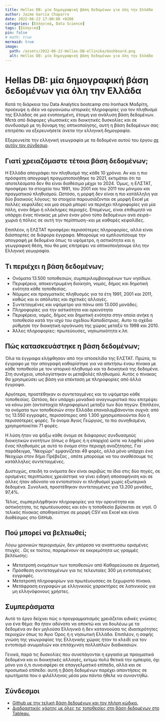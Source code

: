```yaml
---
title: Hellas DB: μία δημογραφική βάση δεδομένων για όλη την Ελλάδα
author: Jaime García Chaparro
date: 2022-06-22 17:00:00 +0200
categories: [Ελληνικά, Data Science]
tags: [Ελληνικά]
pin: false
# math: true
mermaid: true
image:
  path: /assets/2022-06-22-Hellas-DB-ellinika/dashboard.png
  alt: Hellas DB: μία δημογραφική βάση δεδομένων για όλη την Ελλάδα
---
```


# Hellas DB: μία δημογραφική βάση δεδομένων για όλη την Ελλάδα

Κατά τη διάρκεια του Data Analytics bootcamp στο Ironhack Μαδρίτη, προέκυψε η ιδέα να οργανώσω ιστορικές πληροφορίες για τον πληθυσμό της Ελλάδας σε μια ενοποιημένη, έτοιμη για ανάλυση βάση δεδομένων. Μετά από διάφορες γλωσσικές και διοικητικές δυσκολίες και σε συνδυασμό με τη δύναμη της οπτικοποίησης, αυτή η βάση δεδομένων σας επιτρέπει να εξερευνήσετε άνετα την ελληνική δημογραφία.

Εξερευνείτε την ελληνική γεωγραφία με τα δεδομένα αυτού του έργου [σε αυτόν τον σύνδεσμο](https://public.tableau.com/app/profile/jgchaparro/viz/Hellas_db_dashboard/Generaldashboard).

## Γιατί χρειαζόμαστε τέτοια βάση δεδομένων;

Η Ελλάδα απογράφει τον πληθυσμό της κάθε 10 χρόνια. Αν και η πιο πρόσφατη απογραφή πραγματοποιήθηκε το 2021, εκτιμάται ότι τα αποτελέσματα δεν θα είναι διαθέσιμα μέχρι το 2024. Όμως, η ΕΛΣΤΑΤ, προσφέρει τα στοιχεία του 1991, του 2001 και του 2011 του μόνιμου και πραγματικού πληθυσμού.
Ωστόσο, η μορφή δεν είναι η πιο κατάλληλη για δύο βασικούς λόγους: τα στοιχεία παρουσιάζονται σε μορφή Excel με πολλές κεφαλίδες και μια σειρά μπορεί να περιέχει πληροφορίες για μία πόλη, εναν δήμο ή ολόκληρες περιοχές. Επομένως, είναι επιθυμητό να υπάρχει ένας πίνακας με μόνο έναν μόνο τύπο δεδομένων ανά σειρά - χωριά ή πόλεις σε αυτή την περίπτωση - και με καθαρές κεφαλίδες.

Επιπλέον, η ΕΛΣΤΑΤ προσφέρει περισσότερες πληροφορίες, αλλά είναι διάσπαρτες σε διάφορα έγγραφα. Μπορούμε να εμπλουτίσουμε την απογραφή με δεδομένα όπως το υψόμετρο, η αστικότητα και η γεωγραφική θέση, που θα μας επιτρέψει να οπτικοποιήσουμε όλη την Ελληνική γεωγραφία.

## Τι περιέχει η βάση δεδομένων;

* Ονόματα 13.500 τοποθεσιών, συμπεριλαμβανομένων των νησίδων.
* Περιφέρεια, αποκεντρωμένη διοίκηση, νομός, δήμος και δημοτική ενότητα κάθε τοποθεσίας.
* Νόμιμος και πραγματικός πληθυσμός για τα έτη 1991, 2001 και 2011, καθώς και οι απόλυτες και σχετικές αλλαγές.
* Συντεταγμένες και υψόμετρο για πάνω από 13.000 μονάδες.
* Πληροφορίες για την αστικότητα και ορεινότητα
* Περιφέρεια, νομός, δήμος και δημοτική ενότητα στην οποία ανήκε η τοποθεσία κατά την ισχύ του σχεδίου Καποδίστριας. Αυτο το σχέδιο ρύθμησε την διοικητική οργάνωση της χώρας μεταξύ το 1998 και 2010.
* Άλλες πληροφορίες: πρωτεύουσες, νησιωτικότητα κ.λπ.

## Πώς κατασκευάστηκε η βάση δεδομένων;

Όλα τα έγγραφα ελήφθησαν από την ιστοσελίδα της ΕΛΣΤΑΤ. Πρώτα, το έγγραφο με την απογραφή καθαρίστηκε για να απκτήσω έναω πίνακα με κάθε τοποθεσία με τον ιστορικό πληθυσμό και τα διοικητικά της δεδομένα. Στη συνέχεια, υπολογίστηκαν οι μεταβολές πληθυσμού. Αυτός ο πίνακας θα χρησιμεύσει ως βάση για επέκταση με πληροφορίες από άλλα έγγραφα.

Αργότερα, προστέθηκαν οι συντεταγμένες και το υψόμετρο κάθε τοποθεσίας. Ωστόσο, δεν υπάρχει μοναδικό αναγνωριστικό που επιτρέψει να κάνω join (αντιστοιχία πληροφορίων) μεταξύ των δύο πηγών. Επιπλέον, τα ονόματα των τοποθεσιών στην Ελλάδα επαναλαμβάνονται συχνά: από τις 13.550 εγγραφές, περισσότερες από 1.300 χρησιμοποιούνται δύο ή περισσότερες φορές. Το όνομα Άγιος Γεώργιος, το πιο συνηθισμένο, χρησιμοποιείται 71 φορές.

Η λύση ήταν να ψάξω κάθε όνομα σε διάφορους συνδυασμούς διοικητικών ενοτήτων (όπως ο δήμος ή η επαρχία) ώστε να ληφθεί μόνο ένας πληθυσμός με αυτό το όνομα στην περιοχή αναζήτησης. Για παράδειγμα, "Νεοχώρι" εμφανίζεται 49 φορές, αλλά μόνο υπάρχει ένα Νεοχώρι στον δήμο Πρέβεζας , οπότε μπορούμε να του αναθέσουμε τις κατάλληλες συντεταγμένες.

Δυστυχώς, επειδή τα ονόματα δεν είναι ακριβώς τα ίδια στις δύο πηγές, σε ορισμένες περιπτώσεις χρειάστηκε να γίνει ειδηκή αποσαφήνιση και σε άλλες ήταν αδύνατο να εντοπιστούν οι πληθυσμοί χωρίς εξωτερικά δεδομένα. Συνολικά, προστέθηκαν συντεταγμένες για 13.200 μονάδες, 97,4%.

Τέλος, συμπεριλήφθηκαν πληροφορίες για την ορεινότητα και αστικόητητα, τις πρωτέυουσσες και εάν η τοποθεσία βρίσκεται σε νησί. Ο τελικός πίνακας αποθηκεύτηκε σε μορφή CSV και Excel και είναι διαθέσιμος στο GitHub.

## Πού μπορεί να βελτιωθεί;

Λόγω χρονικών περιορισμών, δεν μπόρεσα να αναπτυσσω ορισμένες πτυχές . Ως εκ τούτου, παραμένουν σε εκκρεμότητα ως γραμμές βελτίωσης:

* Μετατροπή ονομάτων των τοποθεσιών από Καθαρεύουσα σε Δημοτική.
* Πρόσθεση συντεταγμένων για τις τελευταίες 300 μη εντοπισμένες εγγραφές.
* Μετατροπή πληροφορίων για πρωτέυουσσες σε ξεχωριστό πίνακα.
* Μετάφραση εγγραφών με ελληνικούς χαρακτήρες σε λατινικούς για μη ελληνόφονους χρήστες.

## Συμπεράσματα

Αυτό το έργο δείχνει πώς ο προγραμματισμός χρειάζεται ειδικές γνώσεις για ένα θέμα: θα ήταν αδύνατο να αποκτώ και να δουλέυω με τα δεδομένα αν δεν μηλούσα Ελληνικά ή δεν κατανοούσα τις ιδιαιτερότητες περιοχών όπως το Άγιο Όρος ή η νησιωτική Ελλάδα. Επιπλέον, η σαφής γνώση της γεωγραφίας της Ελληνικής χώρας ήταν το κλειδί για τον εντοπισμό ανωμαλιών και επιτάχυνση πολλαπλών διαδικασιών.

Γενικά, παρά τις δυσκολίες που συνεπάγονται η εργασία με πραγματικά δεδομένα και οι διοικητικές αλλαγές, εκτιμώ πολύ θετικά την εμπειρία, όχι μόνο για ό,τι συνεισφέρει σε επαγγελματικό επίπεδο, αλλά και σε προσωπικό επίπεδο: αυτή η βάση δεδομένων παρέχει απαντήσεις σε ερωτήματα που ο φιλέλληνας μέσα μου πάντα ήθελε να συναντηθώ.

## Σύνδεσμοι

* [Github με την τελική βάση δεδομένων και τον πλήρη κώδικα.](https://github.com/jgchaparro/HellasDB)
* [Διαδραστικός χάρτης με όλες τις τοποθεσίες στη βάση δεδομένων στο Tableau.](https://public.tableau.com/app/profile/jgchaparro/viz/Hellas_db_dashboard/Generaldashboard)